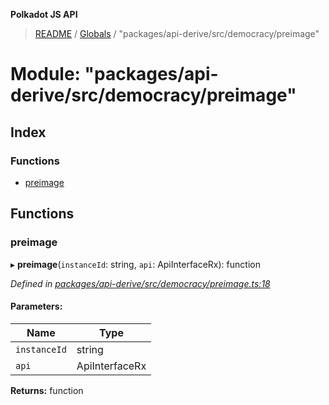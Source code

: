 **Polkadot JS API**

> [README](../README.md) / [Globals](../globals.md) / "packages/api-derive/src/democracy/preimage"

# Module: "packages/api-derive/src/democracy/preimage"

## Index

### Functions

* [preimage](_packages_api_derive_src_democracy_preimage_.md#preimage)

## Functions

### preimage

▸ **preimage**(`instanceId`: string, `api`: ApiInterfaceRx): function

*Defined in [packages/api-derive/src/democracy/preimage.ts:18](https://github.com/polkadot-js/api/blob/cb93cb34b/packages/api-derive/src/democracy/preimage.ts#L18)*

#### Parameters:

Name | Type |
------ | ------ |
`instanceId` | string |
`api` | ApiInterfaceRx |

**Returns:** function
